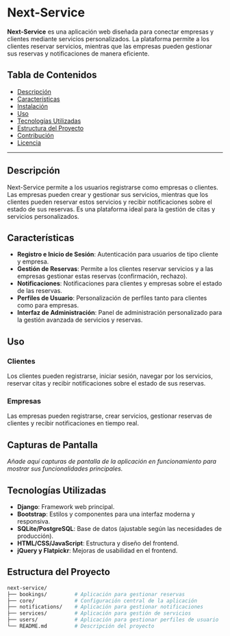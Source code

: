 # Next-Service

**Next-Service** es una aplicación web diseñada para conectar empresas y clientes mediante servicios personalizados. La plataforma permite a los clientes reservar servicios, mientras que las empresas pueden gestionar sus reservas y notificaciones de manera eficiente.

## Tabla de Contenidos

- [Descripción](#descripción)
- [Características](#características)
- [Instalación](#instalación)
- [Uso](#uso)
- [Tecnologías Utilizadas](#tecnologías-utilizadas)
- [Estructura del Proyecto](#estructura-del-proyecto)
- [Contribución](#contribución)
- [Licencia](#licencia)

---

## Descripción

Next-Service permite a los usuarios registrarse como empresas o clientes. Las empresas pueden crear y gestionar sus servicios, mientras que los clientes pueden reservar estos servicios y recibir notificaciones sobre el estado de sus reservas. Es una plataforma ideal para la gestión de citas y servicios personalizados.

## Características

- **Registro e Inicio de Sesión**: Autenticación para usuarios de tipo cliente y empresa.
- **Gestión de Reservas**: Permite a los clientes reservar servicios y a las empresas gestionar estas reservas (confirmación, rechazo).
- **Notificaciones**: Notificaciones para clientes y empresas sobre el estado de las reservas.
- **Perfiles de Usuario**: Personalización de perfiles tanto para clientes como para empresas.
- **Interfaz de Administración**: Panel de administración personalizado para la gestión avanzada de servicios y reservas.


## Uso

### Clientes
Los clientes pueden registrarse, iniciar sesión, navegar por los servicios, reservar citas y recibir notificaciones sobre el estado de sus reservas.

### Empresas
Las empresas pueden registrarse, crear servicios, gestionar reservas de clientes y recibir notificaciones en tiempo real.

## Capturas de Pantalla
_Añade aquí capturas de pantalla de la aplicación en funcionamiento para mostrar sus funcionalidades principales._

## Tecnologías Utilizadas

- **Django**: Framework web principal.
- **Bootstrap**: Estilos y componentes para una interfaz moderna y responsiva.
- **SQLite/PostgreSQL**: Base de datos (ajustable según las necesidades de producción).
- **HTML/CSS/JavaScript**: Estructura y diseño del frontend.
- **jQuery y Flatpickr**: Mejoras de usabilidad en el frontend.

## Estructura del Proyecto

```bash
next-service/
├── bookings/         # Aplicación para gestionar reservas
├── core/             # Configuración central de la aplicación
├── notifications/    # Aplicación para gestionar notificaciones
├── services/         # Aplicación para gestión de servicios
├── users/            # Aplicación para gestionar perfiles de usuario
└── README.md         # Descripción del proyecto
